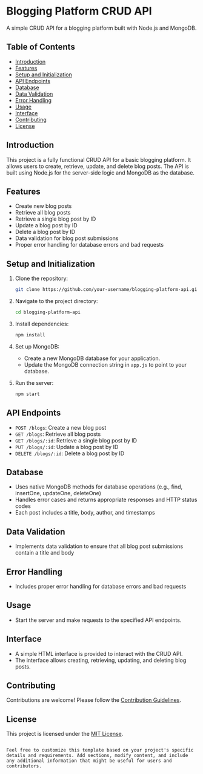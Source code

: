 # Blogging Platform CRUD API

A simple CRUD API for a blogging platform built with Node.js and MongoDB.

## Table of Contents

- [Introduction](#introduction)
- [Features](#features)
- [Setup and Initialization](#setup-and-initialization)
- [API Endpoints](#api-endpoints)
- [Database](#database)
- [Data Validation](#data-validation)
- [Error Handling](#error-handling)
- [Usage](#usage)
- [Interface](#interface)
- [Contributing](#contributing)
- [License](#license)

## Introduction

This project is a fully functional CRUD API for a basic blogging platform. It allows users to create, retrieve, update, and delete blog posts. The API is built using Node.js for the server-side logic and MongoDB as the database.

## Features

- Create new blog posts
- Retrieve all blog posts
- Retrieve a single blog post by ID
- Update a blog post by ID
- Delete a blog post by ID
- Data validation for blog post submissions
- Proper error handling for database errors and bad requests

## Setup and Initialization

1. Clone the repository:

   ```bash
   git clone https://github.com/your-username/blogging-platform-api.git
   ```

2. Navigate to the project directory:

   ```bash
   cd blogging-platform-api
   ```

3. Install dependencies:

   ```bash
   npm install
   ```

4. Set up MongoDB:

   - Create a new MongoDB database for your application.
   - Update the MongoDB connection string in `app.js` to point to your database.

5. Run the server:

   ```bash
   npm start
   ```

## API Endpoints

- `POST /blogs`: Create a new blog post
- `GET /blogs`: Retrieve all blog posts
- `GET /blogs/:id`: Retrieve a single blog post by ID
- `PUT /blogs/:id`: Update a blog post by ID
- `DELETE /blogs/:id`: Delete a blog post by ID

## Database

- Uses native MongoDB methods for database operations (e.g., find, insertOne, updateOne, deleteOne)
- Handles error cases and returns appropriate responses and HTTP status codes
- Each post includes a title, body, author, and timestamps

## Data Validation

- Implements data validation to ensure that all blog post submissions contain a title and body

## Error Handling

- Includes proper error handling for database errors and bad requests

## Usage

- Start the server and make requests to the specified API endpoints.

## Interface

- A simple HTML interface is provided to interact with the CRUD API.
- The interface allows creating, retrieving, updating, and deleting blog posts.

## Contributing

Contributions are welcome! Please follow the [Contribution Guidelines](CONTRIBUTING.md).

## License

This project is licensed under the [MIT License](LICENSE).
```

Feel free to customize this template based on your project's specific details and requirements. Add sections, modify content, and include any additional information that might be useful for users and contributors.
